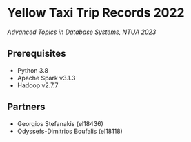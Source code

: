 # Yellow Taxi Trip Records 2022

_Advanced Topics in Database Systems, NTUA 2023_

## Prerequisites

- Python 3.8
- Apache Spark v3.1.3
- Hadoop v2.7.7

## Partners

- Georgios Stefanakis (el18436)
- Odyssefs-Dimitrios Boufalis (el18118)
